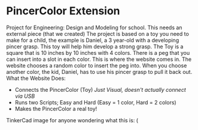 # PincerColor Extension
Project for Engineering: Design and Modeling for school. This needs an external piece (that we created)
The project is based on a toy you need to make for a child, the example is Daniel, a 3 year-old with a developing pincer grasp.
This toy will help him develop a strong grasp.
The Toy is a square that is 10 inches by 10 inches with 4 colors. There is a peg that you can insert into a slot in each color.
This is where the website comes in. The website chooses a random color to insert the peg into. When you choose another color, the kid, Daniel, has to use his pincer grasp to pull it back out.
What the Website Does:
* Connects the PincerColor (Toy) *Just Visual, doesn't actually connect via USB*
* Runs two Scripts; Easy and Hard (Easy = 1 color, Hard = 2 colors)
* Makes the PincerColor a real toy!

TinkerCad image for anyone wondering what this is:
(
